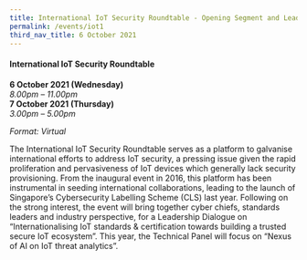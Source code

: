 ```yaml
---
title: International IoT Security Roundtable - Opening Segment and Leadership Dialogue
permalink: /events/iot1
third_nav_title: 6 October 2021
---
```




#### **International IoT Security Roundtable**

**6 October 2021 (Wednesday)**  
*8.00pm – 11.00pm*  
**7 October 2021 (Thursday)**  
*3.00pm – 5.00pm*

*Format: Virtual*

The International IoT Security Roundtable serves as a platform to galvanise international efforts to address IoT security, a pressing issue given the rapid proliferation and pervasiveness of IoT devices which generally lack security provisioning. From the inaugural event in 2016, this platform has been instrumental in seeding international collaborations, leading to the launch of Singapore’s Cybersecurity Labelling Scheme (CLS) last year. Following on the strong interest, the event will bring together cyber chiefs, standards leaders and industry perspective, for a Leadership Dialogue on “Internationalising IoT standards & certification towards building a trusted secure IoT ecosystem”. This year, the Technical Panel will focus on “Nexus of AI on IoT threat analytics”.